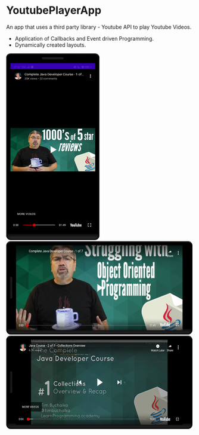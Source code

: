 # YoutubePlayerApp
An app that uses a third party library - Youtube API to play Youtube Videos.

* Application of Callbacks and Event driven Programming.
* Dynamically created layouts.

<img src="Scr/S1.png" width="250" height="500">


<img src="Scr/S2.png" width="500" height="250">


<img src="Scr/S3.png" width="500" height="250">
